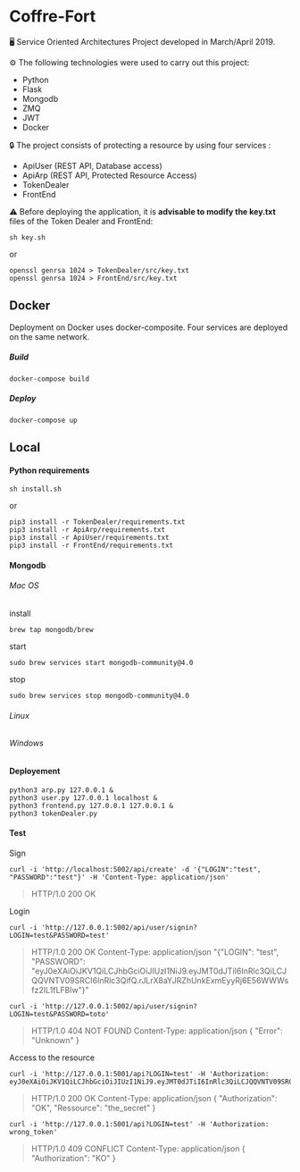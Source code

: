 # Coffre-Fort



🖥 Service Oriented Architectures Project developed in March/April 2019.



⚙️ The following technologies were used to carry out this project:

* Python
* Flask
* Mongodb
* ZMQ
* JWT
* Docker



🔒 The project consists of protecting a resource by using four services :

* ApiUser (REST API, Database access)
* ApiArp (REST API, Protected Resource Access)
* TokenDealer
* FrontEnd



⚠️ Before deploying the application, it is **advisable to modify the key.txt** files of the Token Dealer and FrontEnd:

    sh key.sh

or 

    openssl genrsa 1024 > TokenDealer/src/key.txt
    openssl genrsa 1024 > FrontEnd/src/key.txt

## Docker

Deployment on Docker uses docker-composite. 
Four services are deployed on the same network.

##### Build

    docker-compose build

##### Deploy

    docker-compose up

## Local

#### Python requirements

    sh install.sh

or

    pip3 install -r TokenDealer/requirements.txt
    pip3 install -r ApiArp/requirements.txt
    pip3 install -r ApiUser/requirements.txt
    pip3 install -r FrontEnd/requirements.txt

#### Mongodb

###### Mac OS

install

    brew tap mongodb/brew  

start

    sudo brew services start mongodb-community@4.0

stop

    sudo brew services stop mongodb-community@4.0

###### Linux

###### Windows

#### Deployement

    python3 arp.py 127.0.0.1 &
    python3 user.py 127.0.0.1 localhost &
    python3 frontend.py 127.0.0.1 127.0.0.1 &
    python3 tokenDealer.py

#### Test

Sign

    curl -i 'http://localhost:5002/api/create' -d '{"LOGIN":"test", "PASSWORD":"test"}' -H 'Content-Type: application/json'

> HTTP/1.0 200 OK



Login

    curl -i 'http://127.0.0.1:5002/api/user/signin?LOGIN=test&PASSWORD=test'

> HTTP/1.0 200 OK
> Content-Type: application/json
> "{"LOGIN": "test", "PASSWORD": "eyJ0eXAiOiJKV1QiLCJhbGciOiJIUzI1NiJ9.eyJMT0dJTiI6InRlc3QiLCJQQVNTV09SRCI6InRlc3QifQ.rJLrX8aYJRZhUnkExmEyyRj6E56WWWsfz2IL1fLFBlw"}"

    curl -i 'http://127.0.0.1:5002/api/user/signin?LOGIN=test&PASSWORD=toto'

> HTTP/1.0 404 NOT FOUND
> Content-Type: application/json
> {
>   "Error": "Unknown"
> }



Access to the resource

    curl -i 'http://127.0.0.1:5001/api?LOGIN=test' -H 'Authorization: eyJ0eXAiOiJKV1QiLCJhbGciOiJIUzI1NiJ9.eyJMT0dJTiI6InRlc3QiLCJQQVNTV09SRCI6InRlc3QifQ.rJLrX8aYJRZhUnkExmEyyRj6E56WWWsfz2IL1fLFBlw'

> HTTP/1.0 200 OK
> Content-Type: application/json
> {
>   "Authorization": "OK",
>   "Ressource": "the_secret"
> }

    curl -i 'http://127.0.0.1:5001/api?LOGIN=test' -H 'Authorization: wrong_token'

> HTTP/1.0 409 CONFLICT
> Content-Type: application/json
> {
>   "Authorization": "KO"
> }
